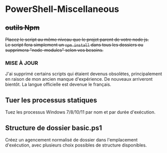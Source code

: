 # PowerShell-Miscellaneous

## ~~outils Npm~~
~~Placez le script au même niveau que le projet parent de votre node js.~~  
~~Le script fera simplement un `npm install` dans tous les dossiers ou supprimera "node-modules" selon vos besoins.~~

### MISE À JOUR
J'ai supprimé certains scripts qui étaient devenus obsolètes, principalement en raison de mon ancien manque d'expérience. De nouveaux arriveront bientôt. La langue officielle est devenue le français.

## Tuer les processus statiques
Tuez les processus Windows 7/8/10/11 par nom et par durée d'exécution.

## Structure de dossier basic.ps1
Créez un agencement normalisé de dossier dans l'emplacement d'exécution, avec plusieurs choix possibles de structure disponibles.
